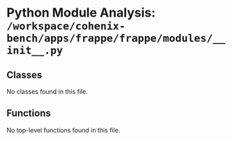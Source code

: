 # Python Module Analysis: `/workspace/cohenix-bench/apps/frappe/frappe/modules/__init__.py`

## Classes

No classes found in this file.


## Functions

No top-level functions found in this file.

